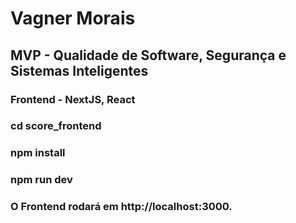# Vagner Morais
## MVP - Qualidade de Software, Segurança e Sistemas Inteligentes

### Frontend - NextJS, React

### cd score_frontend
### npm install
### npm run dev

### O Frontend rodará  em http://localhost:3000.


